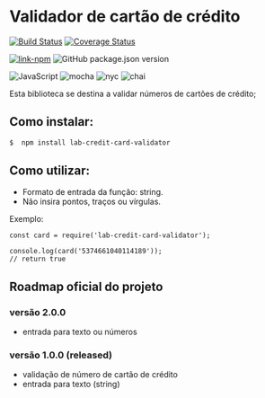 # Validador de cartão de crédito

[![Build Status](https://travis-ci.org/layshidani/lab-credit-card-validator.svg?branch=master)](https://travis-ci.org/hlays/lab-credit-card-validator)
[![Coverage Status](https://coveralls.io/repos/github/layshidani/lab-credit-card-validator/badge.svg?branch=master)](https://coveralls.io/github/hlays/lab-credit-card-validator?branch=master)

[![link-npm](https://img.shields.io/badge/link-npm-red.svg)](https://www.npmjs.com/package/lab-credit-card-validator)
![GitHub package.json version](https://img.shields.io/github/package-json/v/hlays/lab-credit-card-validator.svg)

![JavaScript](https://img.shields.io/badge/-JavaScript-yellow.svg)
![mocha](https://img.shields.io/badge/-mocha-yellowgreen.svg)
![nyc](https://img.shields.io/badge/-nyc-brightgreen.svg)
![chai](https://img.shields.io/badge/-chai-orange.svg)

Esta biblioteca se destina a validar números de cartões de crédito;

## Como instalar:

```zsh
$  npm install lab-credit-card-validator
```

## Como utilizar:
* Formato de entrada da função: string.
* Não insira pontos, traços ou vírgulas.


Exemplo:

```node
const card = require('lab-credit-card-validator');

console.log(card('5374661040114189'));
// return true
```

## Roadmap oficial do projeto

### versão 2.0.0
* entrada para texto ou números

### versão 1.0.0 (released)
* validação de número de cartão de crédito
* entrada para texto (string)
